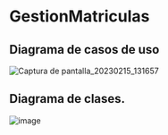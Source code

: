 # GestionMatriculas

## Diagrama de casos de uso
![Captura de pantalla_20230215_131657](https://user-images.githubusercontent.com/118362675/219025377-4dbfdab7-299f-4e6c-a57c-af45e22c6f04.png)

## Diagrama de clases.
![image](https://user-images.githubusercontent.com/118362675/219032716-f1605a93-6cf7-4680-9264-233e4df5b230.png)
